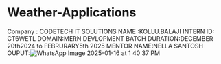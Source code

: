 # Weather-Applications
Company : CODETECH IT SOLUTIONS
NAME :KOLLU.BALAJI
INTERN ID: CT6WETL
DOMAIN:MERN DEVLOPMENT
BATCH DURATION:DECEMBER 20th2024 to FEBRURARY5th 2025
MENTOR NAME:NELLA SANTOSH
OUPUT:![WhatsApp Image 2025-01-16 at 1 40 37 PM](https://github.com/user-attachments/assets/76491366-d752-4e8b-979b-6ca1a4867af2)
